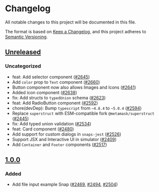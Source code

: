 # Changelog

All notable changes to this project will be documented in this file.

The format is based on [Keep a Changelog](https://keepachangelog.com/en/1.0.0/),
and this project adheres to [Semantic Versioning](https://semver.org/spec/v2.0.0.html).

## [Unreleased]

### Uncategorized

- feat: Add selector component ([#2645](https://github.com/MetaMask/snaps-skunkworks.git/pull/2645))
- Add `color` prop to `Text` component ([#2660](https://github.com/MetaMask/snaps-skunkworks.git/pull/2660))
- Button component now also allows Images and Icons ([#2641](https://github.com/MetaMask/snaps-skunkworks.git/pull/2641))
- Added icon component ([#2638](https://github.com/MetaMask/snaps-skunkworks.git/pull/2638))
- fix: Add structs to `typedUnion` schema ([#2623](https://github.com/MetaMask/snaps-skunkworks.git/pull/2623))
- feat: Add RadioButton component ([#2592](https://github.com/MetaMask/snaps-skunkworks.git/pull/2592))
- chore(devDep): Bump `typescript` from `~4.8.4` to `~5.0.4` ([#2594](https://github.com/MetaMask/snaps-skunkworks.git/pull/2594))
- Replace `superstruct` with ESM-compatible fork `@metamask/superstruct` ([#2445](https://github.com/MetaMask/snaps-skunkworks.git/pull/2445))
- fix: Add typed union validation ([#2534](https://github.com/MetaMask/snaps-skunkworks.git/pull/2534))
- feat: Card component ([#2480](https://github.com/MetaMask/snaps-skunkworks.git/pull/2480))
- Add support for custom dialogs in `snaps-jest` ([#2526](https://github.com/MetaMask/snaps-skunkworks.git/pull/2526))
- Support JSX and Interactive UI in simulator ([#2409](https://github.com/MetaMask/snaps-skunkworks.git/pull/2409))
- Add `Container` and `Footer` components ([#2517](https://github.com/MetaMask/snaps-skunkworks.git/pull/2517))

## [1.0.0]

### Added

- Add file input example Snap ([#2469](https://github.com/MetaMask/snaps/pull/2469), [#2494](https://github.com/MetaMask/snaps/pull/2494), [#2504](https://github.com/MetaMask/snaps/pull/2504))

[Unreleased]: https://github.com/MetaMask/snaps-skunkworks.git/compare/@metamask/file-upload-example-snap@1.0.0...HEAD
[1.0.0]: https://github.com/MetaMask/snaps-skunkworks.git/releases/tag/@metamask/file-upload-example-snap@1.0.0

